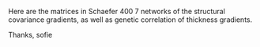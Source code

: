 Here are the matrices in Schaefer 400 7 networks of the structural covariance gradients, as well as genetic correlation of thickness gradients.

Thanks,
sofie
